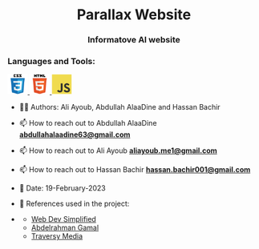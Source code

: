 <h1 align="center">Parallax Website </h1>
<h3 align="center">Informatove AI website</h3>
<h3 align="left">Languages and Tools:</h3>
<p align="left"> <a href="https://www.w3schools.com/css/" target="_blank" rel="noreferrer"> <img src="https://raw.githubusercontent.com/devicons/devicon/master/icons/css3/css3-original-wordmark.svg" alt="css3" width="40" height="40"/> </a> <a href="https://www.w3.org/html/" target="_blank" rel="noreferrer"> <img src="https://raw.githubusercontent.com/devicons/devicon/master/icons/html5/html5-original-wordmark.svg" alt="html5" width="40" height="40"/> </a> <a href="https://developer.mozilla.org/en-US/docs/Web/JavaScript" target="_blank" rel="noreferrer"> <img src="https://raw.githubusercontent.com/devicons/devicon/master/icons/javascript/javascript-original.svg" alt="javascript" width="40" height="40"/> </a> </p>

- 👨‍💻 Authors: Ali Ayoub, Abdullah AlaaDine and Hassan Bachir

- 📫 How to reach out to Abdullah AlaaDine **abdullahalaadine63@gmail.com**

- 📫 How to reach out to Ali Ayoub **aliayoub.me1@gmail.com**

- 📫 How to reach out to Hassan Bachir **hassan.bachir001@gmail.com**

- 🌱 Date: 19-February-2023
- 📝 References used in the project:

- <ul><li><a href="https://youtu.be/mxHoPYFsTuk">Web Dev Simplified</a>
  </li>
  <li><a href="https://youtu.be/Iy7oFI76FpE" >Abdelrahman Gamal</a></li>
  <li><a href="https://youtu.be/JttTcnidSdQ">Traversy Media</a></li>
  </ul>